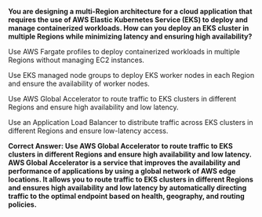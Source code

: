 **You are designing a multi-Region architecture for a cloud application that requires the use of AWS Elastic Kubernetes Service (EKS) to deploy and manage containerized workloads. How can you deploy an EKS cluster in multiple Regions while minimizing latency and ensuring high availability?**

Use AWS Fargate profiles to deploy containerized workloads in multiple Regions without managing EC2 instances.

Use EKS managed node groups to deploy EKS worker nodes in each Region and ensure the availability of worker nodes.

Use AWS Global Accelerator to route traffic to EKS clusters in different Regions and ensure high availability and low latency.

Use an Application Load Balancer to distribute traffic across EKS clusters in different Regions and ensure low-latency access.

**Correct Answer: Use AWS Global Accelerator to route traffic to EKS clusters in different Regions and ensure high availability and low latency.**
**AWS Global Accelerator is a service that improves the availability and performance of applications by using a global network of AWS edge locations. It allows you to route traffic to EKS clusters in different Regions and ensures high availability and low latency by automatically directing traffic to the optimal endpoint based on health, geography, and routing policies.**

